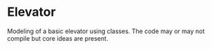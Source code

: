 # Elevator

Modeling of a basic elevator using classes. The code may or may not compile but core ideas are present.   